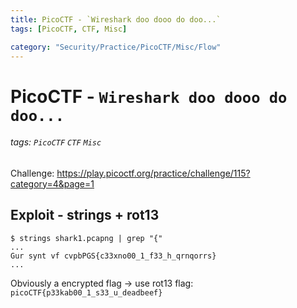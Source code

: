 ```yaml
---
title: PicoCTF - `Wireshark doo dooo do doo...`
tags: [PicoCTF, CTF, Misc]

category: "Security/Practice/PicoCTF/Misc/Flow"
---
```


# PicoCTF - `Wireshark doo dooo do doo...`
###### tags: `PicoCTF` `CTF` `Misc`
Challenge: https://play.picoctf.org/practice/challenge/115?category=4&page=1


## Exploit - strings + rot13
```bash!
$ strings shark1.pcapng | grep "{"
...
Gur synt vf cvpbPGS{c33xno00_1_f33_h_qrnqorrs}
...
```
Obviously a encrypted flag $\to$ use rot13
flag: `picoCTF{p33kab00_1_s33_u_deadbeef}`